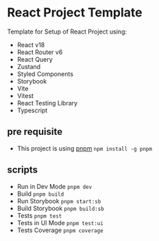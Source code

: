 # React Project Template

Template for Setup of React Project using:

- React v18
- React Router v6
- React Query
- Zustand
- Styled Components
- Storybook
- Vite
- Vitest
- React Testing Library
- Typescript

## pre requisite

- This project is using [pnpm](https://pnpm.io) `npm install -g pnpm`

## scripts

- Run in Dev Mode `pnpm dev`
- Build `pnpm build`
- Run Storybook `pnpm start:sb`
- Build Storybook `pnpm build:sb`
- Tests `pnpm test`
- Tests in UI Mode `pnpm test:ui`
- Tests Coverage `pnpm coverage`
